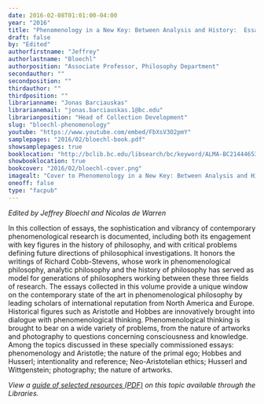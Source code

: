 ```yaml
---
date: 2016-02-08T01:01:00-04:00
year: "2016"
title: "Phenomenology in a New Key: Between Analysis and History:  Essays in Honor of Richard Cobb-Stevens"
draft: false
by: "Edited"
authorfirstname: "Jeffrey"
authorlastname: "Bloechl"
authorposition: "Associate Professor, Philosophy Department"
secondauthor: ""
secondposition: ""
thirdauthor: ""
thirdposition: ""
librarianname: "Jonas Barciauskas"
librarianemail: "jonas.barciauskas.1@bc.edu"
librarianposition: "Head of Collection Development"
slug: "bloechl-phenomenology"
youtube: "https://www.youtube.com/embed/FbXsV3O2pmY"
samplepages: "2016/02/bloechl-book.pdf"
showsamplepages: true
booklocation: "http://bclib.bc.edu/libsearch/bc/keyword/ALMA-BC21444653430001021"
showbooklocation: true
bookcover: "2016/02/bloechl-cover.png"
imagealt: "Cover to Phenomenology in a New Key: Between Analysis and History"
oneoff: false
type: "facpub"
---
```


<em>Edited by Jeffrey Bloechl and Nicolas de Warren</em>

In this collection of essays, the sophistication and vibrancy of contemporary phenomenological research is documented, including both its engagement with key figures in the history of philosophy, and with critical problems defining future directions of philosophical investigations. It honors the writings of Richard Cobb-Stevens, whose work in phenomenological philosophy, analytic philosophy and the history of philosophy has served as model for generations of philosophers working between these three fields of research. The essays collected in this volume provide a unique window on the contemporary state of the art in phenomenological philosophy by leading scholars of international reputation from North America and Europe.  Historical figures such as Aristotle and Hobbes are innovatively brought into dialogue with phenomenological thinking. Phenomenological thinking is brought to bear on a wide variety of problems, from the nature of artworks and photography to questions concerning consciousness and knowledge. Among the topics discussed in these specially commissioned essays:  phenomenology and Aristotle; the nature of the primal ego; Hobbes and Husserl; intentionality and reference; Neo-Aristotelian ethics; Husserl and Wittgenstein; photography; the nature of artworks.

<em>View a <a href="http://library.bc.edu/images/facpub/2016/02/bloechl-guide.pdf">guide of selected resources (PDF)</a> on this topic available through the Libraries. </em>
